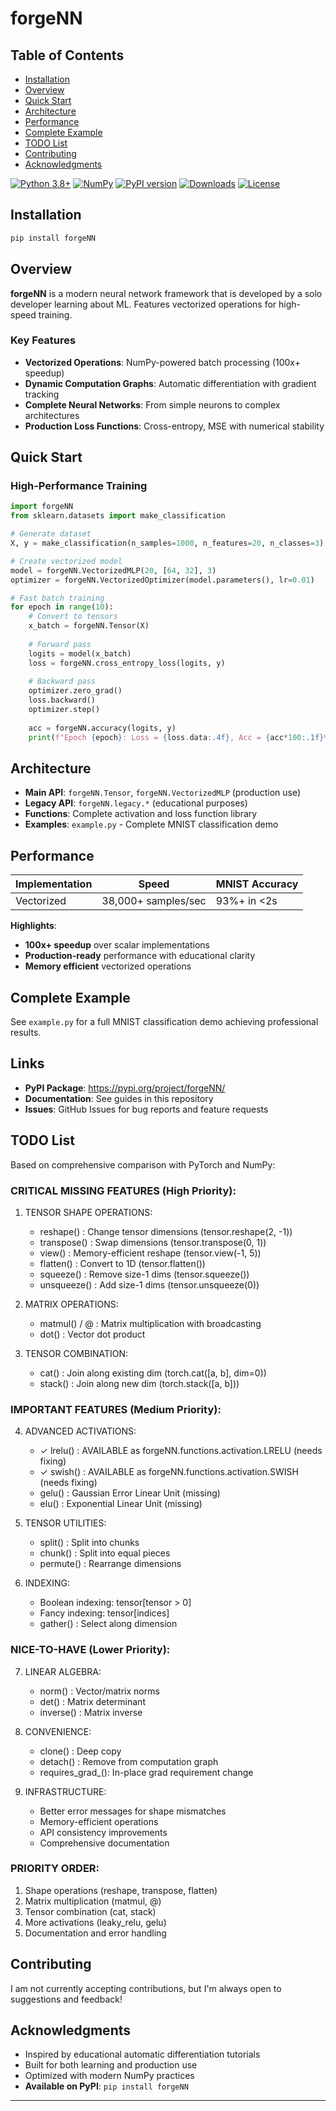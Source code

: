 # forgeNN

## Table of Contents

- [Installation](#installation)
- [Overview](#overview)
- [Quick Start](#quick-start)
- [Architecture](#architecture)
- [Performance](#performance)
- [Complete Example](#complete-example)
- [TODO List](#todo-list)
- [Contributing](#contributing)
- [Acknowledgments](#acknowledgments)

[![Python 3.8+](https://img.shields.io/badge/python-3.8+-blue.svg)](https://www.python.org/downloads/)
[![NumPy](https://img.shields.io/badge/powered_by-NumPy-blue.svg)](https://numpy.org/)
[![PyPI version](https://img.shields.io/pypi/v/forgeNN.svg)](https://pypi.org/project/forgeNN/)
[![Downloads](https://img.shields.io/pypi/dm/forgeNN.svg)](https://pypi.org/project/forgeNN/)
[![License](https://img.shields.io/pypi/l/forgeNN.svg)](https://pypi.org/project/forgeNN/)

## Installation

```bash
pip install forgeNN
```

## Overview

**forgeNN** is a modern neural network framework that is developed by a solo developer learning about ML. Features vectorized operations for high-speed training.

### Key Features

- **Vectorized Operations**: NumPy-powered batch processing (100x+ speedup)
- **Dynamic Computation Graphs**: Automatic differentiation with gradient tracking
- **Complete Neural Networks**: From simple neurons to complex architectures
- **Production Loss Functions**: Cross-entropy, MSE with numerical stability

## Quick Start

### High-Performance Training

```python
import forgeNN
from sklearn.datasets import make_classification

# Generate dataset
X, y = make_classification(n_samples=1000, n_features=20, n_classes=3)

# Create vectorized model  
model = forgeNN.VectorizedMLP(20, [64, 32], 3)
optimizer = forgeNN.VectorizedOptimizer(model.parameters(), lr=0.01)

# Fast batch training
for epoch in range(10):
    # Convert to tensors
    x_batch = forgeNN.Tensor(X)
    
    # Forward pass
    logits = model(x_batch)
    loss = forgeNN.cross_entropy_loss(logits, y)
    
    # Backward pass
    optimizer.zero_grad()
    loss.backward()
    optimizer.step()
    
    acc = forgeNN.accuracy(logits, y)
    print(f"Epoch {epoch}: Loss = {loss.data:.4f}, Acc = {acc*100:.1f}%")
```

## Architecture

- **Main API**: `forgeNN.Tensor`, `forgeNN.VectorizedMLP` (production use)
- **Legacy API**: `forgeNN.legacy.*` (educational purposes)
- **Functions**: Complete activation and loss function library
- **Examples**: `example.py` - Complete MNIST classification demo

## Performance

| Implementation | Speed | MNIST Accuracy |
|---------------|-------|----------------|
| Vectorized | 38,000+ samples/sec | 93%+ in <2s |

**Highlights**:
- **100x+ speedup** over scalar implementations
- **Production-ready** performance with educational clarity
- **Memory efficient** vectorized operations

## Complete Example

See `example.py` for a full MNIST classification demo achieving professional results.

## Links

- **PyPI Package**: https://pypi.org/project/forgeNN/
- **Documentation**: See guides in this repository
- **Issues**: GitHub Issues for bug reports and feature requests

## TODO List

Based on comprehensive comparison with PyTorch and NumPy:

### CRITICAL MISSING FEATURES (High Priority):

1. TENSOR SHAPE OPERATIONS:
   - reshape()      : Change tensor dimensions (tensor.reshape(2, -1))
   - transpose()    : Swap dimensions (tensor.transpose(0, 1))  
   - view()         : Memory-efficient reshape (tensor.view(-1, 5))
   - flatten()      : Convert to 1D (tensor.flatten())
   - squeeze()      : Remove size-1 dims (tensor.squeeze())
   - unsqueeze()    : Add size-1 dims (tensor.unsqueeze(0))

2. MATRIX OPERATIONS:
   - matmul() / @   : Matrix multiplication with broadcasting
   - dot()          : Vector dot product

3. TENSOR COMBINATION:
   - cat()          : Join along existing dim (torch.cat([a, b], dim=0))
   - stack()        : Join along new dim (torch.stack([a, b]))

### IMPORTANT FEATURES (Medium Priority):

4. ADVANCED ACTIVATIONS:
   - ✓ lrelu()       : AVAILABLE as forgeNN.functions.activation.LRELU (needs fixing)
   - ✓ swish()       : AVAILABLE as forgeNN.functions.activation.SWISH (needs fixing)  
   - gelu()         : Gaussian Error Linear Unit (missing)
   - elu()          : Exponential Linear Unit (missing)

5. TENSOR UTILITIES:
   - split()        : Split into chunks
   - chunk()        : Split into equal pieces
   - permute()      : Rearrange dimensions

6. INDEXING:
   - Boolean indexing: tensor[tensor > 0]
   - Fancy indexing: tensor[indices]
   - gather()       : Select along dimension

### NICE-TO-HAVE (Lower Priority):

7. LINEAR ALGEBRA:
   - norm()         : Vector/matrix norms
   - det()          : Matrix determinant
   - inverse()      : Matrix inverse

8. CONVENIENCE:
   - clone()        : Deep copy
   - detach()       : Remove from computation graph
   - requires_grad_(): In-place grad requirement change

9. INFRASTRUCTURE:
   - Better error messages for shape mismatches
   - Memory-efficient operations
   - API consistency improvements
   - Comprehensive documentation

### PRIORITY ORDER:
1. Shape operations (reshape, transpose, flatten)
2. Matrix multiplication (matmul, @)  
3. Tensor combination (cat, stack)
4. More activations (leaky_relu, gelu)
5. Documentation and error handling

## Contributing

I am not currently accepting contributions, but I'm always open to suggestions and feedback!

## Acknowledgments

- Inspired by educational automatic differentiation tutorials
- Built for both learning and production use
- Optimized with modern NumPy practices
- **Available on PyPI**: `pip install forgeNN`

---

